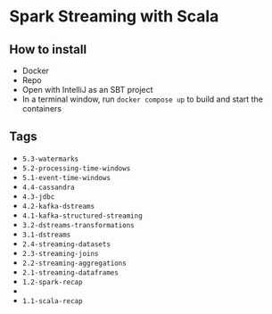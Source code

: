 # Spark Streaming with Scala

## How to install

- Docker
- Repo
- Open with IntelliJ as an SBT project
- In a terminal window, run `docker compose up` to build and start the containers

## Tags

- `5.3-watermarks`
- `5.2-processing-time-windows`
- `5.1-event-time-windows`
- `4.4-cassandra`
- `4.3-jdbc`
- `4.2-kafka-dstreams`
- `4.1-kafka-structured-streaming`
- `3.2-dstreams-transformations`
- `3.1-dstreams`
- `2.4-streaming-datasets`
- `2.3-streaming-joins`
- `2.2-streaming-aggregations`
- `2.1-streaming-dataframes`
- `1.2-spark-recap`
- 
- `1.1-scala-recap`
